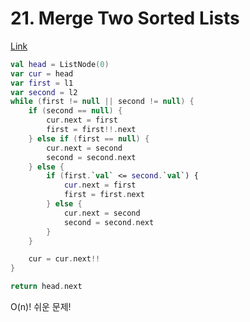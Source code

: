 # 21. Merge Two Sorted Lists

[Link](https://leetcode.com/problems/merge-two-sorted-lists/)

```kotlin
val head = ListNode(0)
var cur = head
var first = l1
var second = l2
while (first != null || second != null) {
    if (second == null) {
        cur.next = first
        first = first!!.next
    } else if (first == null) {
        cur.next = second
        second = second.next
    } else {
        if (first.`val` <= second.`val`) {
            cur.next = first
            first = first.next
        } else {
            cur.next = second
            second = second.next
        }
    }

    cur = cur.next!!
}

return head.next
```

O(n)!
쉬운 문제!